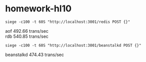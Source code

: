 # homework-hl10

`siege -c100 -t 60S "http://localhost:3001/redis POST {}"`

aof 492.66 trans/sec  
rdb 540.85 trans/sec

`siege -c100 -t 60S "http://localhost:3001/beanstalkd POST {}"`

beanstalkd 474.43 trans/sec
